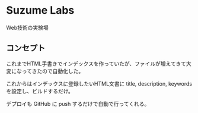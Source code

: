 # Suzume Labs

Web技術の実験場

## コンセプト

これまでHTML手書きでインデックスを作っていたが、ファイルが増えてきて大変になってきたので自動化した。

これからはインデックスに登録したいHTML文書に title, description, keywords を設定し、ビルドするだけ。

デプロイも GitHub に push するだけで自動で行ってくれる。
